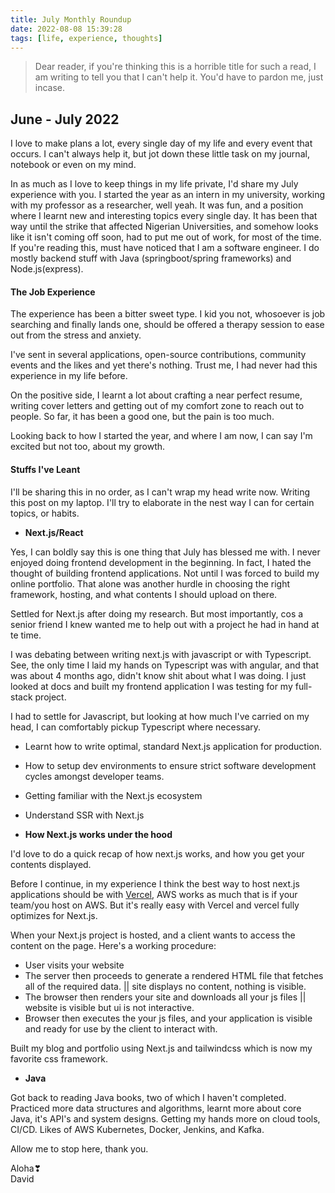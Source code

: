```yaml
---
title: July Monthly Roundup
date: 2022-08-08 15:39:28
tags: [life, experience, thoughts]
---
```


> Dear reader, if you're thinking this is a horrible title for such a read, I am writing to tell you that I can't help it. You'd have to pardon me, just incase.

## June - July 2022

I love to make plans a lot, every single day of my life and every event that occurs. I can't always help it, but jot down these little task on my journal, notebook or even on my mind.

In as much as I love to keep things in my life private, I'd share my July experience with you. I started the year as an intern in my university, working with my professor as a researcher, well yeah. It was fun, and a position where I learnt new and interesting topics every single day. It has been that way until the strike that affected Nigerian Universities, and somehow looks like it isn't coming off soon, had to put me out of work, for most of the time.
If you're reading this, must have noticed that I am a software engineer. I do mostly backend stuff with Java (springboot/spring frameworks) and Node.js(express).

#### The Job Experience

The experience has been a bitter sweet type. I kid you not, whosoever is job searching and finally lands one, should be offered a therapy session to ease out from the stress and anxiety.

I've sent in several applications, open-source contributions, community events and the likes and yet there's nothing. Trust me, I had never had this experience in my life before.

On the positive side, I learnt a lot about crafting a near perfect resume, writing cover letters and getting out of my comfort zone to reach out to people. So far, it has been a good one, but the pain is too much.

Looking back to how I started the year, and where I am now, I can say I'm excited but not too, about my growth.

#### Stuffs I've Leant

I'll be sharing this in no order, as I can't wrap my head write now. Writing this post on my laptop.
I'll try to elaborate in the nest way I can for certain topics, or habits.

- **Next.js/React**

Yes, I can boldly say this is one thing that July has blessed me with. I never enjoyed doing frontend development in the beginning. In fact, I hated the thought of building frontend applications. Not until I was forced to build my online portfolio. That alone was another hurdle in choosing the right framework, hosting, and what contents I should upload on there.

Settled for Next.js after doing my research. But most importantly, cos a senior friend I knew wanted me to help out with a project he had in hand at te time.

I was debating between writing next.js with javascript or with Typescript. See, the only time I laid my hands on Typescript was with angular, and that was about 4 months ago, didn't know shit about what I was doing. I just looked at docs and built my frontend application I was testing for my full-stack project.

I had to settle for Javascript, but looking at how much I've carried on my head, I can comfortably pickup Typescript where necessary.

- Learnt how to write optimal, standard Next.js application for production.
- How to setup dev environments to ensure strict software development cycles amongst developer teams.
- Getting familiar with the Next.js ecosystem
- Understand SSR with Next.js

- **How Next.js works under the hood**

I'd love to do a quick recap of how next.js works, and how you get your contents displayed.

Before I continue, in my experience I think the best way to host next.js applications should be with [Vercel](https://vercel.com), AWS works as much that is if your team/you host on AWS. But it's really easy with Vercel and vercel fully optimizes for Next.js.

When your Next.js project is hosted, and a client wants to access the content on the page. Here's a working procedure:

- User visits your website
- The server then proceeds to generate a rendered HTML file that fetches all of the required data. || site displays no content, nothing is visible.
- The browser then renders your site and downloads all your js files || website is visible but ui is not interactive.
- Browser then executes the your js files, and your application is visible and ready for use by the client to interact with.

Built my blog and portfolio using Next.js and tailwindcss which is now my favorite css framework.

- **Java**

Got back to reading Java books, two of which I haven't completed. Practiced more data structures and algorithms, learnt more about core Java, it's API's and system designs. Getting my hands more on cloud tools, CI/CD. Likes of AWS Kubernetes, Docker, Jenkins, and Kafka.

Allow me to stop here, thank you.

Aloha❣  
David
